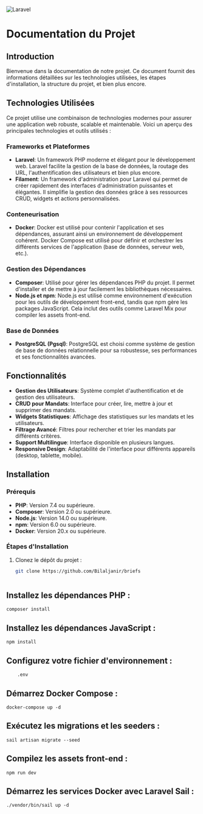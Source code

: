 ![Laravel](https://laravel.com/img/logotype.min.svg)

# Documentation du Projet

## Introduction

Bienvenue dans la documentation de notre projet. Ce document fournit des informations détaillées sur les technologies utilisées, les étapes d'installation, la structure du projet, et bien plus encore.

## Technologies Utilisées

Ce projet utilise une combinaison de technologies modernes pour assurer une application web robuste, scalable et maintenable. Voici un aperçu des principales technologies et outils utilisés :

### Frameworks et Plateformes

- **Laravel**: Un framework PHP moderne et élégant pour le développement web. Laravel facilite la gestion de la base de données, la routage des URL, l'authentification des utilisateurs et bien plus encore.
- **Filament**: Un framework d'administration pour Laravel qui permet de créer rapidement des interfaces d'administration puissantes et élégantes. Il simplifie la gestion des données grâce à ses ressources CRUD, widgets et actions personnalisées.

### Conteneurisation

- **Docker**: Docker est utilisé pour contenir l'application et ses dépendances, assurant ainsi un environnement de développement cohérent. Docker Compose est utilisé pour définir et orchestrer les différents services de l'application (base de données, serveur web, etc.).

### Gestion des Dépendances

- **Composer**: Utilisé pour gérer les dépendances PHP du projet. Il permet d'installer et de mettre à jour facilement les bibliothèques nécessaires.
- **Node.js et npm**: Node.js est utilisé comme environnement d'exécution pour les outils de développement front-end, tandis que npm gère les packages JavaScript. Cela inclut des outils comme Laravel Mix pour compiler les assets front-end.

### Base de Données

- **PostgreSQL (Pgsql)**: PostgreSQL est choisi comme système de gestion de base de données relationnelle pour sa robustesse, ses performances et ses fonctionnalités avancées.

## Fonctionnalités

- **Gestion des Utilisateurs**: Système complet d'authentification et de gestion des utilisateurs.
- **CRUD pour Mandats**: Interface pour créer, lire, mettre à jour et supprimer des mandats.
- **Widgets Statistiques**: Affichage des statistiques sur les mandats et les utilisateurs.
- **Filtrage Avancé**: Filtres pour rechercher et trier les mandats par différents critères.
- **Support Multilingue**: Interface disponible en plusieurs langues.
- **Responsive Design**: Adaptabilité de l'interface pour différents appareils (desktop, tablette, mobile).

## Installation

### Prérequis

- **PHP**: Version 7.4 ou supérieure.
- **Composer**: Version 2.0 ou supérieure.
- **Node.js**: Version 14.0 ou supérieure.
- **npm**: Version 6.0 ou supérieure.
- **Docker**: Version 20.x ou supérieure.

### Étapes d'Installation

1. Clonez le dépôt du projet :
   ```bash
   git clone https://github.com/Bilaljanir/briefs
   


## Installez les dépendances PHP :

    composer install

## Installez les dépendances JavaScript :

    npm install

## Configurez votre fichier d'environnement :

        .env
## Démarrez Docker Compose :

    docker-compose up -d

## Exécutez les migrations et les seeders :

    sail artisan migrate --seed


## Compilez les assets front-end :

    npm run dev

## Démarrez les services Docker avec Laravel Sail :

    ./vendor/bin/sail up -d

